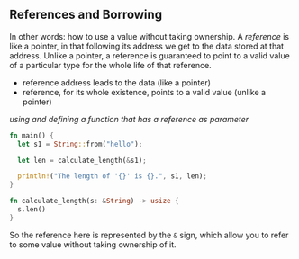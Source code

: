 ## References and Borrowing

In other words: how to use a value without taking ownership.
A _reference_ is like a pointer, in that following its address we get to the data stored at that address. Unlike a pointer, a reference is guaranteed to point to a valid value of a particular type for the whole life of that reference.

- reference address leads to the data (like a pointer)
- reference, for its whole existence, points to a valid value (unlike a pointer)

_using and defining a function that has a reference as parameter_

```rust
fn main() {
  let s1 = String::from("hello");

  let len = calculate_length(&s1);

  println!("The length of '{}' is {}.", s1, len);
}

fn calculate_length(s: &String) -> usize {
  s.len()
}
```

So the reference here is represented by the `&` sign, which allow you to refer to some value without taking ownership of it.
